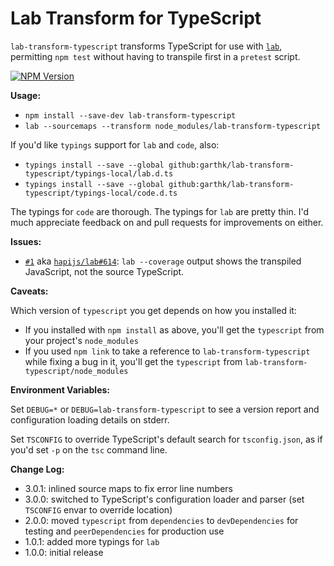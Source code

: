 # Lab Transform for TypeScript

`lab-transform-typescript` transforms TypeScript for use with [`lab`][lab],
permitting `npm test` without having to transpile first in a `pretest` script.

[![NPM Version](https://img.shields.io/npm/v/lab-transform-typescript.svg)](https://npmjs.org/package/lab-transform-typescript)

**Usage:**

* `npm install --save-dev lab-transform-typescript`
* `lab --sourcemaps --transform node_modules/lab-transform-typescript`

If you'd like `typings` support for `lab` and `code`, also:

* `typings install --save --global github:garthk/lab-transform-typescript/typings-local/lab.d.ts`
* `typings install --save --global github:garthk/lab-transform-typescript/typings-local/code.d.ts`

The typings for `code` are thorough. The typings for `lab` are pretty thin.
I'd much appreciate feedback on and pull requests for improvements on either.

**Issues:**

* [`#1`][ltt1] aka [`hapijs/lab#614`][lab614]: `lab --coverage` output shows
  the transpiled JavaScript, not the source TypeScript.

**Caveats:**

Which version of `typescript` you get depends on how you installed it:

* If you installed with `npm install` as above, you'll get the `typescript` from your project's `node_modules`
* If you used `npm link` to take a reference to `lab-transform-typescript` while fixing a bug in it, you'll get the `typescript` from `lab-transform-typescript/node_modules`

**Environment Variables:**

Set `DEBUG=*` or `DEBUG=lab-transform-typescript` to see a version report and configuration loading details on stderr.

Set `TSCONFIG` to override TypeScript's default search for `tsconfig.json`, as if you'd set `-p` on the `tsc` command line.

**Change Log:**

* 3.0.1: inlined source maps to fix error line numbers
* 3.0.0: switched to TypeScript's configuration loader and parser (set `TSCONFIG` envar to override location)
* 2.0.0: moved `typescript` from `dependencies` to `devDependencies` for testing and `peerDependencies` for production use
* 1.0.1: added more typings for `lab`
* 1.0.0: initial release

[lab]: https://github.com/hapijs/lab
[lab614]: https://github.com/hapijs/lab/issues/614
[ltt1]: https://github.com/garthk/lab-transform-typescript/issues/1
